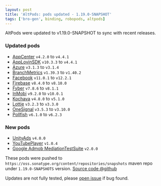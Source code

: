 ```yaml
---
layout: post
title: 'AltPods: pods updated - 1.19.0-SNAPSHOT'
tags: ['bro-gen', binding, robopods, altpods]
---
```

AltPods were updated to v1.19.0-SNAPSHOT to sync with recent releases.

### Updated pods
- [AppCenter](https://github.com/dkimitsa/robovm-robopods/tree/alt/appcenter) `v4.2.0` to `v4.4.1`
- [AppLovinSDK](https://github.com/dkimitsa/robovm-robopods/tree/alt/applovinsdk) `v10.3.3` to `v4.4.1`
- [Azure](https://github.com/dkimitsa/robovm-robopods/tree/alt/azure) `v3.1.3` to `v3.1.4`
- [BranchMetrics](https://github.com/dkimitsa/robovm-robopods/tree/alt/branchmetrics) `v1.39.3` to `v1.40.2`
- [Facebook](https://github.com/dkimitsa/robovm-robopods/tree/alt/facebook) `v11.0.1` to `v12.2.1`
- [Firebase](https://github.com/dkimitsa/robovm-robopods/tree/alt/firebase) `v8.4.0` to `v8.10.0`
- [Fyber](https://github.com/dkimitsa/robovm-robopods/tree/alt/fyber) `v7.8.6` to `v8.1.1`
- [InMobi](https://github.com/dkimitsa/robovm-robopods/blob/alt/inmobi) `v9.2.0` to `v10.0.1`
- [Kochava](https://github.com/dkimitsa/robovm-robopods/tree/alt/kochava) `v4.8.0` to `v5.1.0`
- [Lottie](https://github.com/dkimitsa/robovm-robopods/tree/alt/lottie) `v3.2.3` to `v3.3.0`
- [OneSignal](https://github.com/dkimitsa/robovm-robopods/tree/alt/onesignal) `v3.5.3` to `v3.10.0`
- [Pollfish](https://github.com/dkimitsa/robovm-robopods/tree/alt/pollfish) `v6.1.0` to `v6.2.3`

### New pods
- [UnityAds](https://github.com/dkimitsa/robovm-robopods/tree/alt/unityads) `v4.0.0`
- [YouTubePlayer](https://github.com/dkimitsa/robovm-robopods/tree/alt/youtube) `v1.0.4`
- [Google Admob MediationTestSuite](https://github.com/dkimitsa/robovm-robopods/tree/alt/firebase/ios-google-mobile-ads-mediation-testsuite) `v2.0.0`

These pods were pushed to `https://oss.sonatype.org/content/repositories/snapshots` maven repo under `1.19.0-SNAPSHOTS` version.
[Source code @github](https://github.com/dkimitsa/robovm-robopods)

Updates are not fully tested, please [open issue](https://github.com/dkimitsa/robovm-robopods/issues/new) if bug found.

